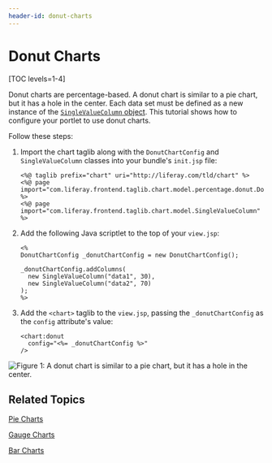 ```yaml
---
header-id: donut-charts
---
```


# Donut Charts

[TOC levels=1-4]

Donut charts are percentage-based. A donut chart is similar to a pie chart, but
it has a hole in the center. Each data set must be defined as a new instance of
the
[`SingleValueColumn` object](https://docs.liferay.com/portal/7.1-latest/apps/frontend-taglib-1.0.1/javadocs/com/liferay/frontend/taglib/chart/model/SingleValueColumn.html).
This tutorial shows how to configure your portlet to use donut charts.

Follow these steps:

1.  Import the chart taglib along with the `DonutChartConfig` and
    `SingleValueColumn` classes into your bundle's `init.jsp` file:

        <%@ taglib prefix="chart" uri="http://liferay.com/tld/chart" %>
        <%@ page import="com.liferay.frontend.taglib.chart.model.percentage.donut.DonutChartConfig" %>
        <%@ page import="com.liferay.frontend.taglib.chart.model.SingleValueColumn" %>

2.  Add the following Java scriptlet to the top of your `view.jsp`:

        <%
        DonutChartConfig _donutChartConfig = new DonutChartConfig();

        _donutChartConfig.addColumns(
          new SingleValueColumn("data1", 30),
          new SingleValueColumn("data2", 70)
        );
        %>

3.  Add the `<chart>` taglib to the `view.jsp`, passing the `_donutChartConfig`
    as the `config` attribute's value:

        <chart:donut
          config="<%= _donutChartConfig %>"
        />

![Figure 1: A donut chart is similar to a pie chart, but it has a hole in the center.](../../../images/chart-taglib-donut.png)

## Related Topics

[Pie Charts](/docs/7-1/tutorials/-/knowledge_base/t/pie-charts)

[Gauge Charts](/docs/7-1/tutorials/-/knowledge_base/t/gauge-charts)

[Bar Charts](/docs/7-1/tutorials/-/knowledge_base/t/bar-charts)